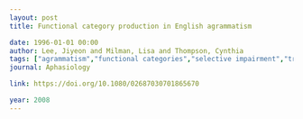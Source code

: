 ```yaml
---
layout: post
title: Functional category production in English agrammatism

date: 1996-01-01 00:00
author: Lee, Jiyeon and Milman, Lisa and Thompson, Cynthia
tags: ["agrammatism","functional categories","selective impairment","tree-pruning hypothesis"]
journal: Aphasiology

link: https://doi.org/10.1080/02687030701865670

year: 2008
---
```




